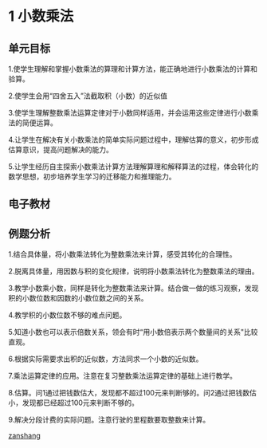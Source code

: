 # 1 小数乘法

## 单元目标

1.使学生理解和掌握小数乘法的算理和计算方法，能正确地进行小数乘法的计算和验算。

2.使学生会用“四舍五入”法截取积（小数）的近似值

3.使学生理解整数乘法运算定律对于小数同样适用，并会运用这些定律进行小数乘法的简便运算。

4.让学生在解决有关小数乘法的简单实际问题过程中，理解估算的意义，初步形成估算意识，提高问题解决的能力。

5.让学生经历自主探索小数乘法计算方法理解算理和解释算法的过程，体会转化的数学思想，初步培养学生学习的迁移能力和推理能力。

## 电子教材

<Ebook grade="xxsx5a" :pages="2" :paged="18" ></Ebook>

## 例题分析

1.结合具体量，将小数乘法转化为整数乘法来计算，感受其转化的合理性。

2.脱离具体量，用因数与积的变化规律，说明将小数乘法转化为整数乘法的理由。

3.教学小数乘小数，同样是转化为整数乘法来计算。结合做一做的练习观察，发现积的小数位数和因数的小数位数之间的关系。

4.教学积的小数位数不够的难点问题。

5.知道小数也可以表示倍数关系，领会有时“用小数倍表示两个数量间的关系"比较直观。

6.根据实际需要求出积的近似数，方法同求一个小数的近似数。

7.乘法运算定律的应用。注意在复习整数乘法运算定律的基础上进行教学。

8.估算。问1通过把钱数估大，发现都不超过100元来判断够的。问2通过把钱数估小，发现都已经超过100元来判断不够的。

9.解决分段计费的实际问题。注意行驶的里程数要取整数来计算。


[zanshang](../res/zanshang.md ':include')